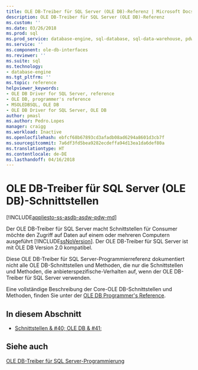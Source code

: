 ```yaml
---
title: OLE DB-Treiber für SQL Server (OLE DB)-Referenz | Microsoft Docs
description: OLE DB-Treiber für SQL Server (OLE DB)-Referenz
ms.custom: ''
ms.date: 03/26/2018
ms.prod: sql
ms.prod_service: database-engine, sql-database, sql-data-warehouse, pdw
ms.service: ''
ms.component: ole-db-interfaces
ms.reviewer: ''
ms.suite: sql
ms.technology:
- database-engine
ms.tgt_pltfrm: ''
ms.topic: reference
helpviewer_keywords:
- OLE DB Driver for SQL Server, reference
- OLE DB, programmer's reference
- MSOLEDBSQL, OLE DB
- OLE DB Driver for SQL Server, OLE DB
author: pmasl
ms.author: Pedro.Lopes
manager: craigg
ms.workload: Inactive
ms.openlocfilehash: ebfcf68b67893cd3afadb08ad6294a8601d3cb7f
ms.sourcegitcommit: 7a6df3fd5bea9282ecdeffa94d13ea1da6def80a
ms.translationtype: HT
ms.contentlocale: de-DE
ms.lasthandoff: 04/16/2018
---
```

# <a name="ole-db-driver-for-sql-server-ole-db-interfaces"></a>OLE DB-Treiber für SQL Server (OLE DB)-Schnittstellen
[!INCLUDE[appliesto-ss-asdb-asdw-pdw-md](../../../includes/appliesto-ss-asdb-asdw-pdw-md.md)]

  Der OLE DB-Treiber für SQL Server macht Schnittstellen für Consumer möchte den Zugriff auf Daten auf einem oder mehreren Computern ausgeführt [!INCLUDE[ssNoVersion](../../../includes/ssnoversion-md.md)]. Der OLE DB-Treiber für SQL Server ist mit OLE DB Version 2.0 kompatibel.  
  
 Diese OLE DB-Treiber für SQL Server-Programmierreferenz dokumentiert nicht alle OLE DB-Schnittstellen und Methoden, die nur die Schnittstellen und Methoden, die anbieterspezifische-Verhalten auf, wenn der OLE DB-Treiber für SQL Server verwenden.  
  
 Eine vollständige Beschreibung der Core-OLE DB-Schnittstellen und Methoden, finden Sie unter der [OLE DB Programmer's Reference](http://go.microsoft.com/fwlink/?LinkId=45232).  
  
## <a name="in-this-section"></a>In diesem Abschnitt  
  
-   [Schnittstellen & #40; OLE DB & #41;](../../oledb/ole-db-interfaces/oledb-driver-for-sql-server-ole-db-interfaces.md)  
  
## <a name="see-also"></a>Siehe auch  
 [OLE DB-Treiber für SQL Server-Programmierung](../../oledb/ole-db/oledb-driver-for-sql-server-programming.md)  
  
  
